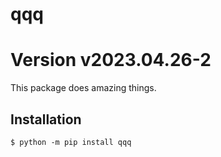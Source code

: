 # qqq
# Version v2023.04.26-2

This package does amazing things.

## Installation

```shell
$ python -m pip install qqq
```
